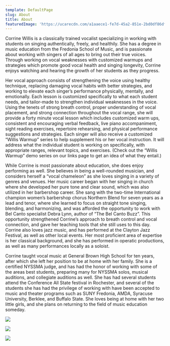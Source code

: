 ```yaml
---
template: DefaultPage
slug: About
title: About
featuredImage: 'https://ucarecdn.com/a1aaece1-fe7d-45a2-851e-2bd0df86df67/'
---
```

Corrine Willis is a classically trained vocalist specializing in working with students on singing authentically, freely, and healthily.  She has a degree in music education from the Fredonia School of Music, and is passionate about working with singers of all ages to bring out their true voices.  Through working on vocal weaknesses with customized warmups and strategies which promote good vocal health and singing longevity, Corrine enjoys watching and hearing the growth of her students as they progress.

   Her vocal approach consists of strengthening the voice using healthy technique, replacing damaging vocal habits with better strategies, and working to elevate each singer’s performance physically, mentally, and emotionally.  Each lesson is customized specifically to what each student needs, and tailor-made to strengthen individual weaknesses in the voice.  Using the tenets of strong breath control, proper understanding of vocal placement, and strong connection throughout the vocal range, she will provide a forty minute vocal lesson which includes customized warm ups, consistent and encouraging verbal feedback, live piano accompaniment, sight reading exercises, repertoire rehearsing, and physical performance suggestions and strategies.  Each singer will also receive a customized “Willis Warmup” series to help supplement his or her vocal instruction.  It will address what the individual student is working on specifically, with appropriate ranges, relevant topics, and exercises.  (Check out the “Willis Warmup” demo series on our links page to get an idea of what they entail.)

   While Corrine is most passionate about education, she does enjoy performing as well.  She believes in being a well-rounded musician, and considers herself a “vocal chameleon” as she loves singing in a variety of genres and venues.  Her music career began with her singing in church where she developed her pure tone and clear sound, which was also utilized in her barbershop career.  She sang with the two-time International champion women’s barbershop chorus Northern Blend for seven years as a lead and tenor, where she learned to focus on straight tone singing, blending, and harmonizing, and was afforded the opportunity to work with Bel Canto specialist Debra Lynn, author of “The Bel Canto Buzz”.  This opportunity strengthened Corrine’s approach to breath control and vocal connection, and gave her teaching tools that she still uses to this day.  Corrine also loves jazz music, and has performed at the Clayton Jazz Festival, as well as other local events.  Her most proficient area of expertise is her classical background, and she has performed in operatic productions, as well as many performances locally as a soloist.

   Corrine taught vocal music at General Brown High School for ten years, after which she left her position to be at home with her family.  She is a certified NYSSMA judge, and has had the honor of working with some of the areas best students, preparing many for NYSSMA solos, musical auditions, and collegiate auditions as well.  She has had several students attend the Conference All State festival in Rochester, and several of the students she has had the privilege of working with have been accepted to music and theater programs such as SUNY Fredonia, AMDA, Syracuse University, Berklee, and Buffalo State.  She loves being at home with her two little girls, and she plans on returning to the field of music education someday.

![](https://ucarecdn.com/1a52b6f8-068a-46e4-a4b9-1c56328fa3a8/)

![](https://ucarecdn.com/d46c79ac-7edf-4fff-8dd2-7d68ded7c7e6/)

![](https://ucarecdn.com/42607c62-ab9d-42e2-8c86-a9f89e97a5d3/)
